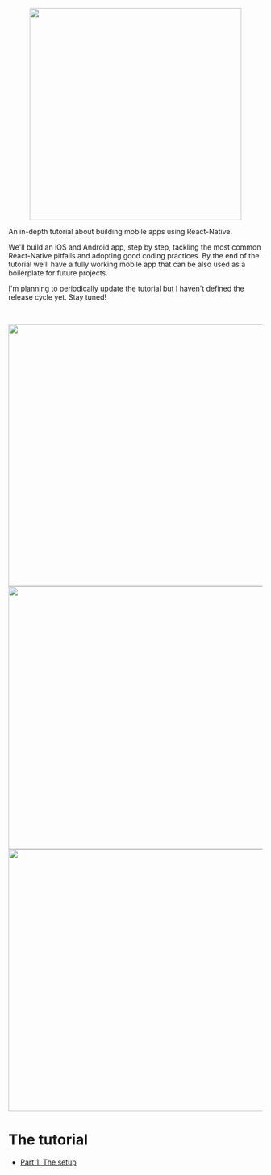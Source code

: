 <p align="center">
<img src="https://github.com/mmazzarolo/the-starter-app-dev/blob/master/public/logo-extra-wide.png?raw=true" height="420"></img>
</p>

An in-depth tutorial about building mobile apps using React-Native.

We'll build an iOS and Android app, step by step, tackling the most common React-Native pitfalls and adopting good coding practices. By the end of the tutorial we'll have a fully working mobile app that can be also used as a boilerplate for future projects.

I'm planning to periodically update the tutorial but I haven't defined the release cycle yet. Stay tuned!

<br />

<p align="center">
<img src="https://github.com/mmazzarolo/the-starter-app-dev/blob/master/public/00-screenshot-1.png?raw=true" height="520"></img>
<img src="https://github.com/mmazzarolo/the-starter-app-dev/blob/master/public/00-screenshot-2.png?raw=true" height="520"></img>
<img src="https://github.com/mmazzarolo/the-starter-app-dev/blob/master/public/00-screenshot-3.png?raw=true" height="520"></img>
</p>

# The tutorial

- [Part 1: The setup](./01-the-setup)

